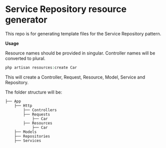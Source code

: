 # Service Repository resource generator

This repo is for generating template files for the Service Repository pattern.


**Usage**

Resource names should be provided in singular. Controller names will be converted to plural.
```php
php artisan resources:create Car
```

This will create a Controller, Request, Resource, Model, Service and Repository.

The folder structure will be:

    ├── App                   
        ├── Http    
            ├── Controllers
            ├── Requests
                ├── Car
            ├── Resources 
                ├── Car              
        ├── Models
        ├── Repositories                     
        ├── Services                    
